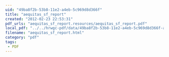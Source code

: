 ```yaml
---
uid: "49ba8f2b-53b8-11e2-a4eb-5c969d8d366f"
title: "aequitas_sf_report"
created: "2012-02-23 22:53:31"
pdf_urls: "aequitas_sf_report.resources/aequitas_sf_report.pdf"
local_pdf: "../../hrwgc-pdf/data/49ba8f2b-53b8-11e2-a4eb-5c969d8d366f-aequitas-sf-report.pdf"
filename: "aequitas_sf_report.html"
category: "pdf"
tags: 
 - PDF
---
```


